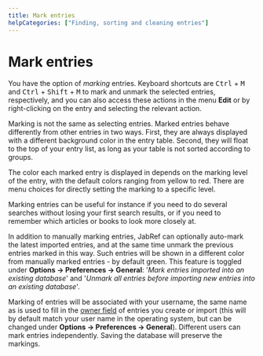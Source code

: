 ```yaml
---
title: Mark entries
helpCategories: ["Finding, sorting and cleaning entries"]
---
```


# Mark entries

You have the option of *marking* entries. Keyboard shortcuts are <kbd>Ctrl</kbd> + <kbd>M</kbd> and <kbd>Ctrl</kbd> + <kbd>Shift</kbd> + <kbd>M</kbd> to mark and unmark the selected entries, respectively, and you can also access these actions in the menu **Edit** or by right-clicking on the entry and selecting the relevant action.

Marking is not the same as selecting entries. Marked entries behave differently from other entries in two ways. First, they are always displayed with a different background color in the entry table. Second, they will float to the top of your entry list, as long as your table is not sorted according to groups.

The color each marked entry is displayed in depends on the marking level of the entry, with the default colors ranging from yellow to red. There are menu choices for directly setting the marking to a specific level.

Marking entries can be useful for instance if you need to do several searches without losing your first search results, or if you need to remember which articles or books to look more closely at.

In addition to manually marking entries, JabRef can optionally auto-mark the latest imported entries, and at the same time unmark the previous entries marked in this way. Such entries will be shown in a different color from manually marked entries - by default green. This feature is toggled under **Options → Preferences → General**: '*Mark entries imported into an existing database*' and '*Unmark all entries before importing new entries into an existing database*'.

Marking of entries will be associated with your username, the same name as is used to fill in the [owner field](Owner) of entries you create or import (this will by default match your user name in the operating system, but can be changed under **Options → Preferences → General**). Different users can mark entries independently. Saving the database will preserve the markings.
